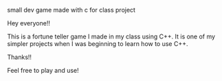 small dev game made with c for class project 


Hey everyone!! 

This is a fortune teller game I made in my class using C++. 
It is one of my simpler projects when I was beginning to learn how to use C++. 


Thanks!! 

Feel free to play and use! 
